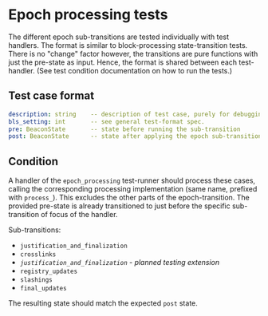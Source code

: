 # Epoch processing tests

The different epoch sub-transitions are tested individually with test handlers.
The format is similar to block-processing state-transition tests.
There is no "change" factor however, the transitions are pure functions with just the pre-state as input.
Hence, the format is shared between each test-handler. (See test condition documentation on how to run the tests.)

## Test case format

```yaml
description: string    -- description of test case, purely for debugging purposes
bls_setting: int       -- see general test-format spec.
pre: BeaconState       -- state before running the sub-transition
post: BeaconState      -- state after applying the epoch sub-transition.
```

## Condition

A handler of the `epoch_processing` test-runner should process these cases, 
 calling the corresponding processing implementation (same name, prefixed with `process_`).
This excludes the other parts of the epoch-transition.
The provided pre-state is already transitioned to just before the specific sub-transition of focus of the handler.

Sub-transitions:

- `justification_and_finalization`
- `crosslinks`
- *`justification_and_finalization` - planned testing extension*
- `registry_updates`
- `slashings`
- `final_updates`

The resulting state should match the expected `post` state.
